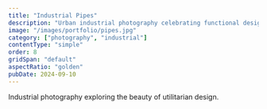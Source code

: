 ```yaml
---
title: "Industrial Pipes"
description: "Urban industrial photography celebrating functional design and weathered materials."
image: "/images/portfolio/pipes.jpg"
category: ["photography", "industrial"]
contentType: "simple"
order: 8
gridSpan: "default"
aspectRatio: "golden"
pubDate: 2024-09-10
---
```


Industrial photography exploring the beauty of utilitarian design.
